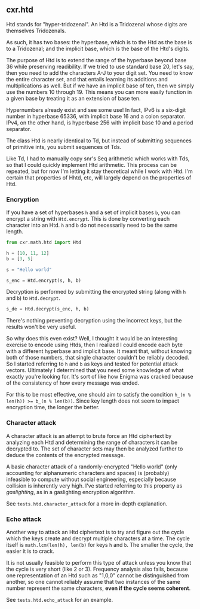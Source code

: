 ## cxr.htd

Htd stands for "hyper-tridozenal". An Htd is a Tridozenal whose digits are themselves Tridozenals.

As such, it has two bases: the hyperbase, which is to the Htd as the base is to a Tridozenal; and the implicit base, which is the base of the Htd's digits.

The purpose of Htd is to extend the range of the hyperbase beyond base 36 while preserving readibility. If we tried to use standard base 20, let's say, then you need to add the characters A-J to your digit set. You need to know the entire character set, and that entails learning its additions and multiplications as well. But if we have an implicit base of ten, then we simply use the numbers 10 through 19. This means you can more easily function in a given base by treating it as an extension of base ten.

Hypernumbers already exist and see some use! In fact, IPv6 is a six-digit number in hyperbase 65336, with implicit base 16 and a colon separator. IPv4, on the other hand, is hyperbase 256 with implicit base 10 and a period separator.

The class Htd is nearly identical to Td, but instead of submitting sequences of primitive ints, you submit sequences of Tds.

Like Td, I had to manually copy snr's Seq arithmetic which works with Tds, so that I could quickly implement Htd arithmetic. This process can be repeated, but for now I'm letting it stay theoretical while I work with Htd. I'm certain that properties of Hhtd, etc, will largely depend on the properties of Htd.

### Encryption

If you have a set of hyperbases `h` and a set of implicit bases `b`, you can encrypt a string with `Htd.encrypt`. This is done by converting each character into an Htd. `h` and `b` do not necessarily need to be the same length.

```python
from cxr.math.htd import Htd

h = [10, 11, 12]
b = [3, 5]

s = "Hello world"

s_enc = Htd.encrypt(s, h, b)
```

Decryption is performed by submitting the encrypted string (along with `h` and `b`) to `Htd.decrypt`.

```python
s_de = Htd.decrypt(s_enc, h, b)
```

There's nothing preventing decryption using the incorrect keys, but the results won't be very useful.

So why does this even exist? Well, I thought it would be an interesting exercise to encode using Htds, then I realized I could encode each byte with a different hyperbase and implicit base. It meant that, without knowing both of those numbers, that single character couldn't be reliably decoded. So I started referring to `h` and `b` as keys and tested for potential attack vectors. Ultimately I determined that you need some knowledge of what exactly you're looking for. It's sort of like how Enigma was cracked because of the consistency of how every message was ended.

For this to be most effective, one should aim to satisfy the condition `h_(n % len(h)) >= b_(n % len(b))`. Since key length does not seem to impact encryption time, the longer the better.

### Character attack

A character attack is an attempt to brute force an Htd ciphertext by analyzing each Htd and determining the range of characters it can be decrypted to. The set of character sets may then be analyzed further to deduce the contents of the encrypted message.

A basic character attack of a randomly-encrypted "Hello world" (only accounting for alphanumeric characters and spaces) is (probably) infeasible to compute without social engineering, especially because collision is inherently very high. I've started referring to this property as *gaslighting*, as in a gaslighting encryption algorithm.

See `tests.htd.character_attack` for a more in-depth explanation.

### Echo attack

Another way to attack an Htd ciphertext is to try and figure out the cycle which the keys create and decrypt multiple characters at a time. The cycle itself is `math.lcm(len(h), len(b)` for keys `h` and `b`. The smaller the cycle, the easier it is to crack.

It is not usually feasible to perform this type of attack unless you know that the cycle is very short (like 2 or 3). Frequency analysis also fails, because one representation of an Htd such as "1,0,0" cannot be distinguished from another, so one cannot reliably assume that two instances of the same number represent the same characters, **even if the cycle seems coherent**.

See `tests.htd.echo_attack` for an example.